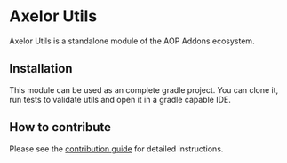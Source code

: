 # Axelor Utils

Axelor Utils is a standalone module of the AOP Addons ecosystem.

## Installation

This module can be used as an complete gradle project. You can clone it, run tests to validate utils and open it in a gradle capable IDE.

## How to contribute

Please see the [contribution guide](CONTRIBUTING.md) for detailed instructions.
